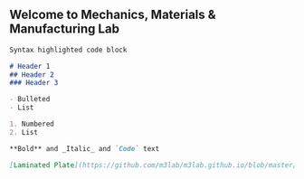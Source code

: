 ## Welcome to Mechanics, Materials & Manufacturing Lab

```markdown
Syntax highlighted code block

# Header 1
## Header 2
### Header 3

- Bulleted
- List

1. Numbered
2. List

**Bold** and _Italic_ and `Code` text

[Laminated Plate](https://github.com/m3lab/m3lab.github.io/blob/master/LamPlate.html) and ![Image](src)
```
